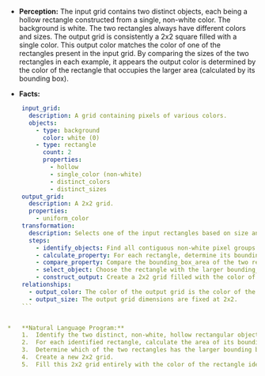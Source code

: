 *   **Perception:** The input grid contains two distinct objects, each being a hollow rectangle constructed from a single, non-white color. The background is white. The two rectangles always have different colors and sizes. The output grid is consistently a 2x2 square filled with a single color. This output color matches the color of one of the rectangles present in the input grid. By comparing the sizes of the two rectangles in each example, it appears the output color is determined by the color of the rectangle that occupies the larger area (calculated by its bounding box).

*   **Facts:**
    
```yaml
    input_grid:
      description: A grid containing pixels of various colors.
      objects:
        - type: background
          color: white (0)
        - type: rectangle
          count: 2
          properties:
            - hollow
            - single_color (non-white)
            - distinct_colors
            - distinct_sizes
    output_grid:
      description: A 2x2 grid.
      properties:
        - uniform_color
    transformation:
      description: Selects one of the input rectangles based on size and uses its color for the output.
      steps:
        - identify_objects: Find all contiguous non-white pixel groups (rectangles).
        - calculate_property: For each rectangle, determine its bounding_box_area (width * height).
        - compare_property: Compare the bounding_box_area of the two rectangles.
        - select_object: Choose the rectangle with the larger bounding_box_area.
        - construct_output: Create a 2x2 grid filled with the color of the selected rectangle.
    relationships:
      - output_color: The color of the output grid is the color of the input rectangle with the largest bounding box area.
      - output_size: The output grid dimensions are fixed at 2x2.
    ```


*   **Natural Language Program:**
    1.  Identify the two distinct, non-white, hollow rectangular objects within the input grid.
    2.  For each identified rectangle, calculate the area of its bounding box (width multiplied by height).
    3.  Determine which of the two rectangles has the larger bounding box area.
    4.  Create a new 2x2 grid.
    5.  Fill this 2x2 grid entirely with the color of the rectangle identified in step 3 (the one with the larger area).